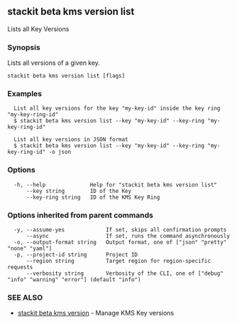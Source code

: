 ## stackit beta kms version list

Lists all Key Versions

### Synopsis

Lists all versions of a given key.

```
stackit beta kms version list [flags]
```

### Examples

```
  List all key versions for the key "my-key-id" inside the key ring "my-key-ring-id"
  $ stackit beta kms version list --key "my-key-id" --key-ring "my-key-ring-id"

  List all key versions in JSON format
  $ stackit beta kms version list --key "my-key-id" --key-ring "my-key-ring-id" -o json
```

### Options

```
  -h, --help              Help for "stackit beta kms version list"
      --key string        ID of the Key
      --key-ring string   ID of the KMS Key Ring
```

### Options inherited from parent commands

```
  -y, --assume-yes             If set, skips all confirmation prompts
      --async                  If set, runs the command asynchronously
  -o, --output-format string   Output format, one of ["json" "pretty" "none" "yaml"]
  -p, --project-id string      Project ID
      --region string          Target region for region-specific requests
      --verbosity string       Verbosity of the CLI, one of ["debug" "info" "warning" "error"] (default "info")
```

### SEE ALSO

* [stackit beta kms version](./stackit_beta_kms_version.md)	 - Manage KMS Key versions


